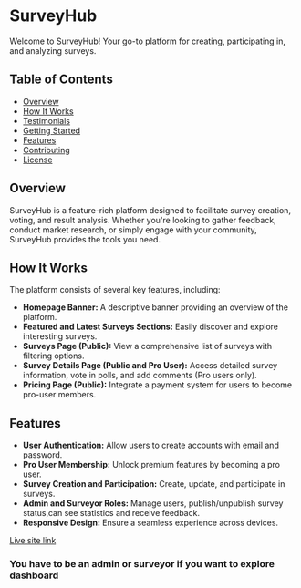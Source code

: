 # SurveyHub

Welcome to SurveyHub! Your go-to platform for creating, participating in, and analyzing surveys.

## Table of Contents

- [Overview](#overview)
- [How It Works](#how-it-works)
- [Testimonials](#testimonials)
- [Getting Started](#getting-started)
- [Features](#features)
- [Contributing](#contributing)
- [License](#license)

## Overview

SurveyHub is a feature-rich platform designed to facilitate survey creation, voting, and result analysis. Whether you're looking to gather feedback, conduct market research, or simply engage with your community, SurveyHub provides the tools you need.

## How It Works

The platform consists of several key features, including:

- **Homepage Banner:** A descriptive banner providing an overview of the platform.
- **Featured and Latest Surveys Sections:** Easily discover and explore interesting surveys.
- **Surveys Page (Public):** View a comprehensive list of surveys with filtering options.
- **Survey Details Page (Public and Pro User):** Access detailed survey information, vote in polls, and add comments (Pro users only).
- **Pricing Page (Public):** Integrate a payment system for users to become pro-user members.

## Features

- **User Authentication:** Allow users to create accounts with email and password.
- **Pro User Membership:** Unlock premium features by becoming a pro user.
- **Survey Creation and Participation:** Create, update, and participate in surveys.
- **Admin and Surveyor Roles:** Manage users, publish/unpublish survey status,can see statistics and receive feedback.
- **Responsive Design:** Ensure a seamless experience across devices.

[Live site link](https://practice-2-firebase.web.app/)
### You have to be an admin or surveyor if you want to explore dashboard